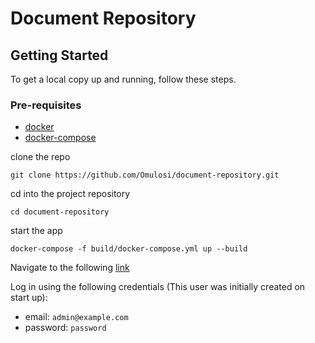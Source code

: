 # Document Repository

## Getting Started

To get a local copy up and running, follow these steps.

### Pre-requisites

- [docker](https://www.digitalocean.com/community/tutorials/how-to-install-and-use-docker-on-ubuntu-20-04)
- [docker-compose](https://www.digitalocean.com/community/tutorials/how-to-install-docker-compose-on-ubuntu-20-04-quickstart)

clone the repo

`git clone https://github.com/Omulosi/document-repository.git`

cd into the project repository

`cd document-repository`

start the app

`docker-compose -f build/docker-compose.yml up --build`

Navigate to the following [link](http://localhost:3000)

Log in using the following credentials (This user was initially created on start up):

- email: `admin@example.com`
- password: `password`

